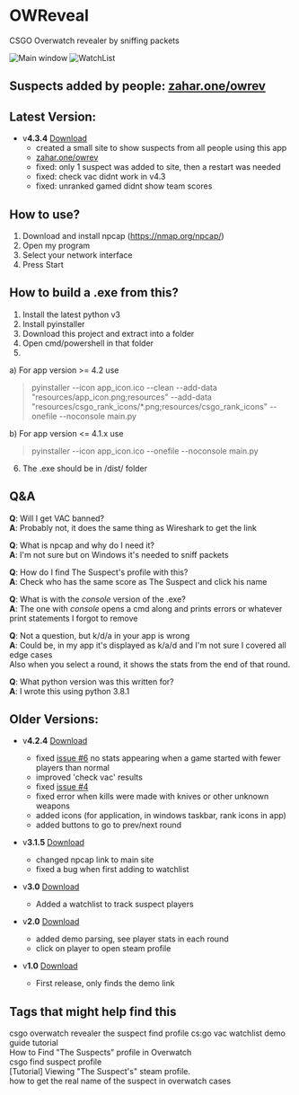 
# OWReveal
CSGO Overwatch revealer by sniffing packets

![Main window](https://i.imgur.com/lulwtDh.png) ![WatchList](https://i.imgur.com/LEablcb.png)

## Suspects added by people: [zahar.one/owrev](https://zahar.one/owrev)

## Latest Version:  
  
* v**4.3.4** [Download](https://github.com/ZaharX97/OWReveal/releases/latest)  
	* created a small site to show suspects from all people using this app  
	* [zahar.one/owrev](https://zahar.one/owrev)  
	* fixed: only 1 suspect was added to site, then a restart was needed  
	* fixed: check vac didnt work in v4.3  
	* fixed: unranked gamed didnt show team scores  
  
## How to use?
1. Download and install npcap (https://nmap.org/npcap/)
2. Open my program
3. Select your network interface
4. Press Start

## How to build a .exe from this?
1. Install the latest python v3
2. Install pyinstaller
3. Download this project and extract into a folder
4. Open cmd/powershell in that folder
5.
a) For app version >= 4.2 use  
> pyinstaller --icon app_icon.ico --clean --add-data "resources/app_icon.png;resources" --add-data "resources/csgo_rank_icons/*.png;resources/csgo_rank_icons" --onefile --noconsole main.py
> 
b) For app version <= 4.1.x use  
> pyinstaller --icon app_icon.ico --onefile --noconsole main.py
6. The .exe should be in /dist/ folder

## Q&A
**Q**: Will I get VAC banned?  
**A**: Probably not, it does the same thing as Wireshark to get the link  

**Q**: What is npcap and why do I need it?  
**A**: I'm not sure but on Windows it's needed to sniff packets  


**Q**: How do I find The Suspect's profile with this?  
**A**: Check who has the same score as The Suspect and click his name  

**Q**: What is with the _console_ version of the .exe?  
**A**: The one with _console_ opens a cmd along and prints errors or whatever print statements I forgot to remove  

**Q**: Not a question, but k/d/a in your app is wrong  
**A**: Could be, in my app it's displayed as k/a/d and I'm not sure I covered all edge cases  
Also when you select a round, it shows the stats from the end of that round.

**Q**: What python version was this written for?  
**A**: I wrote this using python 3.8.1  
  
## Older Versions: 

* v**4.2.4** [Download](https://github.com/ZaharX97/OWReveal/releases/tag/4.2.4)  
  * fixed [issue #6](https://github.com/ZaharX97/OWReveal/issues/6) no stats appearing when a game started with fewer players than normal
  * improved 'check vac' results
  * fixed [issue #4](https://github.com/ZaharX97/OWReveal/issues/4)
  * fixed error when kills were made with knives or other unknown weapons  
  * added icons (for application, in windows taskbar, rank icons in app)  
  * added buttons to go to prev/next round  
  
* v**3.1.5** [Download](https://github.com/ZaharX97/OWReveal/releases/tag/3.1.5)  
  * changed npcap link to main site  
  * fixed a bug when first adding to watchlist 
  
* v**3.0** [Download](https://github.com/ZaharX97/OWReveal/releases/tag/3.0)
  * Added a watchlist to track suspect players
  
* v**2.0** [Download](https://github.com/ZaharX97/OWReveal/releases/tag/2.0)
  * added demo parsing, see player stats in each round
  * click on player to open steam profile
  
* v**1.0** [Download](https://github.com/ZaharX97/OWReveal/releases/tag/1.0)
  * First release, only finds the demo link  
  
## Tags that might help find this  
csgo overwatch revealer the suspect find profile cs:go vac watchlist demo guide tutorial  
How to Find "The Suspects" profile in Overwatch  
csgo find suspect profile  
[Tutorial] Viewing "The Suspect's" steam profile.  
how to get the real name of the suspect in overwatch cases  
